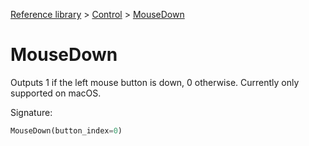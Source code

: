 [Reference library](../index.md) > [Control](index.md) > [MouseDown](mousedown.md)

# MouseDown

Outputs 1 if the left mouse button is down, 0 otherwise. Currently only supported on macOS.

Signature:
```python
MouseDown(button_index=0)
```
